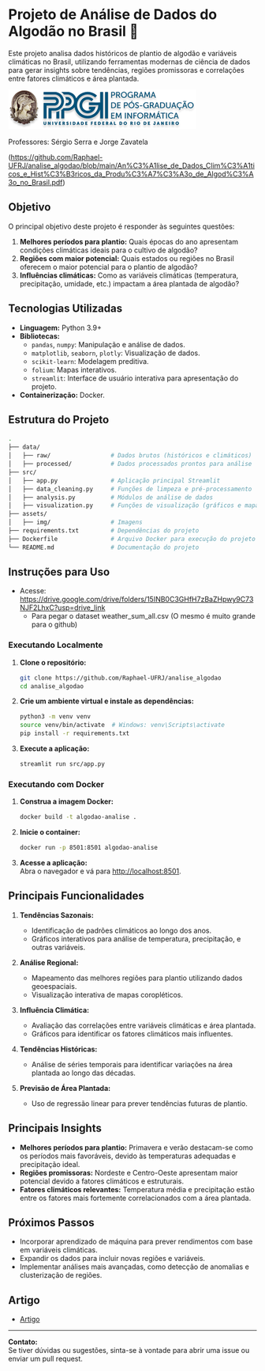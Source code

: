 # Projeto de Análise de Dados do Algodão no Brasil 🌾

Este projeto analisa dados históricos de plantio de algodão e variáveis climáticas no Brasil, utilizando ferramentas modernas de ciência de dados para gerar insights sobre tendências, regiões promissoras e correlações entre fatores climáticos e área plantada.

![PPGI logo](assets/img/PPGI.png "PPGI logo")

Professores: Sérgio Serra e Jorge Zavatela

(https://github.com/Raphael-UFRJ/analise_algodao/blob/main/An%C3%A1lise_de_Dados_Clim%C3%A1ticos_e_Hist%C3%B3ricos_da_Produ%C3%A7%C3%A3o_de_Algod%C3%A3o_no_Brasil.pdf)

## **Objetivo**

O principal objetivo deste projeto é responder às seguintes questões:

1. **Melhores períodos para plantio:** Quais épocas do ano apresentam condições climáticas ideais para o cultivo de algodão?
2. **Regiões com maior potencial:** Quais estados ou regiões no Brasil oferecem o maior potencial para o plantio de algodão?
3. **Influências climáticas:** Como as variáveis climáticas (temperatura, precipitação, umidade, etc.) impactam a área plantada de algodão?

## **Tecnologias Utilizadas**

- **Linguagem:** Python 3.9+
- **Bibliotecas:**
  - `pandas`, `numpy`: Manipulação e análise de dados.
  - `matplotlib`, `seaborn`, `plotly`: Visualização de dados.
  - `scikit-learn`: Modelagem preditiva.
  - `folium`: Mapas interativos.
  - `streamlit`: Interface de usuário interativa para apresentação do projeto.
- **Containerização:** Docker.

## **Estrutura do Projeto**

``` bash
.
├── data/
│   ├── raw/                 # Dados brutos (históricos e climáticos)
│   ├── processed/           # Dados processados prontos para análise
├── src/
│   ├── app.py               # Aplicação principal Streamlit
│   ├── data_cleaning.py     # Funções de limpeza e pré-processamento
│   ├── analysis.py          # Módulos de análise de dados
│   ├── visualization.py     # Funções de visualização (gráficos e mapas)
├── assets/
│   ├── img/                 # Imagens
├── requirements.txt         # Dependências do projeto
├── Dockerfile               # Arquivo Docker para execução do projeto
└── README.md                # Documentação do projeto
```

## **Instruções para Uso**

- Acesse: https://drive.google.com/drive/folders/15INB0C3GHfH7zBaZHpwy9C73NJF2LhxC?usp=drive_link
  - Para pegar o dataset weather_sum_all.csv (O mesmo é muito grande para o github)

### **Executando Localmente**

1. **Clone o repositório:**

   ```bash
   git clone https://github.com/Raphael-UFRJ/analise_algodao
   cd analise_algodao
   ```

2. **Crie um ambiente virtual e instale as dependências:**

   ```bash
   python3 -m venv venv
   source venv/bin/activate  # Windows: venv\Scripts\activate
   pip install -r requirements.txt
   ```

3. **Execute a aplicação:**

   ```bash
   streamlit run src/app.py
   ```

### **Executando com Docker**

1. **Construa a imagem Docker:**

   ```bash
   docker build -t algodao-analise .
   ```

2. **Inicie o container:**

   ```bash
   docker run -p 8501:8501 algodao-analise
   ```

3. **Acesse a aplicação:**  
   Abra o navegador e vá para [http://localhost:8501](http://localhost:8501).

## **Principais Funcionalidades**

1. **Tendências Sazonais:**
   - Identificação de padrões climáticos ao longo dos anos.
   - Gráficos interativos para análise de temperatura, precipitação, e outras variáveis.

2. **Análise Regional:**
   - Mapeamento das melhores regiões para plantio utilizando dados geoespaciais.
   - Visualização interativa de mapas coropléticos.

3. **Influência Climática:**
   - Avaliação das correlações entre variáveis climáticas e área plantada.
   - Gráficos para identificar os fatores climáticos mais influentes.

4. **Tendências Históricas:**
   - Análise de séries temporais para identificar variações na área plantada ao longo das décadas.

5. **Previsão de Área Plantada:**
   - Uso de regressão linear para prever tendências futuras de plantio.

## **Principais Insights**

- **Melhores períodos para plantio:** Primavera e verão destacam-se como os períodos mais favoráveis, devido às temperaturas adequadas e precipitação ideal.
- **Regiões promissoras:** Nordeste e Centro-Oeste apresentam maior potencial devido a fatores climáticos e estruturais.
- **Fatores climáticos relevantes:** Temperatura média e precipitação estão entre os fatores mais fortemente correlacionados com a área plantada.

## **Próximos Passos**

- Incorporar aprendizado de máquina para prever rendimentos com base em variáveis climáticas.
- Expandir os dados para incluir novas regiões e variáveis.
- Implementar análises mais avançadas, como detecção de anomalias e clusterização de regiões.

## **Artigo**

- [Artigo](https://github.com/Raphael-UFRJ/analise_algodao/blob/main/An%C3%A1lise_de_Dados_Clim%C3%A1ticos_e_Hist%C3%B3ricos_da_Produ%C3%A7%C3%A3o_de_Algod%C3%A3o_no_Brasil.pdf)

---

**Contato:**  
Se tiver dúvidas ou sugestões, sinta-se à vontade para abrir uma issue ou enviar um pull request.

